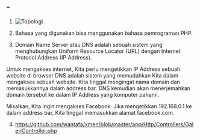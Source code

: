 ## -

1. ![Topologi](https://user-images.githubusercontent.com/62131383/144555850-a827109e-0acf-4c04-9585-3648203eaf00.png)

2. Bahasa yang digunakan bisa menggunakan bahasa pemrograman PHP.

3. Domain Name Server atau DNS adalah sebuah sistem yang menghubungkan Uniform Resource Locator (URL) dengan Internet Protocol Address (IP Address).

Untuk mengakses internet, Kita perlu mengetikkan IP Address sebuah website di browser
DNS adalah sistem yang memudahkan Kita dalam mengakses sebuah website. Kita tinggal mengingat nama domain dan memasukkannya dalam address bar. DNS kemudian akan menerjemahkan domain tersebut ke dalam IP Address yang komputer pahami.

Misalkan, Kita ingin mengakses Facebook. Jika mengetikkan 192.168.0.1 ke dalam address bar, Kita tinggal memasukkan alamat facebook.com.

4. https://github.com/wantafa/xmen/blob/master/app/Http/Controllers/GaleriController.php
